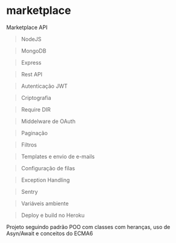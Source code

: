 # marketplace
Marketplace API

> NodeJS

> MongoDB

> Express

> Rest API

> Autenticação JWT

> Criptografia

> Require DIR

> Middelware de OAuth

> Paginação

> Filtros

> Templates e envio de e-mails

> Configuração de filas

> Exception Handling

> Sentry

> Variáveis ambiente

> Deploy e build no Heroku

Projeto seguindo padrão POO com classes com heranças, uso de Asyn/Await e conceitos do ECMA6
